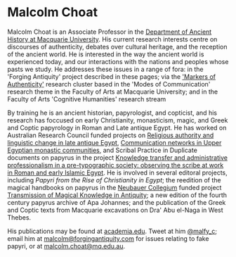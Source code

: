 # Malcolm Choat 

Malcolm Choat is an Associate Professor in the [Department of Ancient History at Macquarie University](http://www.mq.edu.au/about/about-the-university/faculties-and-departments/faculty-of-arts/departments-and-centres/department-of-ancient-history). His current research interests centre on discourses of authenticity, debates over cultural heritage, and the reception of the ancient world. He is interested in the way the ancient world is experienced today, and our interactions with the nations and peoples whose pasts we study. He addresses these issues in a range of fora: in the 'Forging Antiquity' project described in these pages; via the ['Markers of Authenticity'](/markers) research cluster based in the 'Modes of Communication' research theme in the Faculty of Arts at Macquarie University; and in the Faculty of Arts 'Cognitive Humanities' research stream

By training he is an ancient historian, papyrologist, and copticist, and his research has foccused on early Christianity, monasticism, magic, and Greek and Coptic papyrology in Roman and Late antique Egypt. He has worked on Australian Research Council funded projects on [Religious authority and linguistic change in late antique Egypt](http://purl.org/au-research/grants/arc/DP0665680), [Communication networks in Upper Egyptian monastic communities](http://purl.org/au-research/grants/arc/DP0878239), and Scribal Practice in Duplicate documents on papyrus in the project [Knowledge transfer and administrative professionalism in a pre-typographic society: observing the scribe at work in Roman and early Islamic Egypt](http://purl.org/au-research/grants/arc/DP120103738). He is involved in several editoral projects, including *Papyri from the Rise of Christianity in Egypt*; the reedition of the magical handbooks on papyrus in the [Neubauer Collegium](https://neubauercollegium.uchicago.edu/faculty/magical_knowledge/) funded project [Transmission of Magical Knowledge in Antiquity](https://papyrusmagicalhandbook.wordpress.com/); a new edition of the fourth century papyrus archive of Apa Johannes; and the publication of the Greek and Coptic texts from Macquarie excavations on Dra' Abu el-Naga in West Thebes.

His publications may be found at [academia.edu](https://mq.academia.edu/MalcolmChoat). Tweet at him [@malfy_c](https://twitter.com/malfy_c); email him at <a href="mailto:malcolm@forgingantiquity.com">malcolm@forgingantiquity.com</a> for issues relating to fake papyri, or at <a href="mailto:malcolm.choat@mq.edu.au">malcolm.choat@mq.edu.au</a>.
